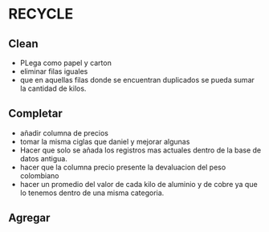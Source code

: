# RECYCLE

## Clean

* PLega como papel y carton
* eliminar filas iguales
* que en aquellas filas donde se encuentran duplicados se pueda sumar la cantidad de kilos.

## Completar

* añadir columna de precios
* tomar la misma ciglas que daniel y mejorar algunas
* Hacer que solo se añada los registros mas actuales dentro de la base de datos antigua.
* hacer que la columna precio presente la devaluacion del peso colombiano
* hacer un promedio del valor de cada kilo de aluminio y de cobre ya que lo tenemos dentro de una misma categoria.

## Agregar


